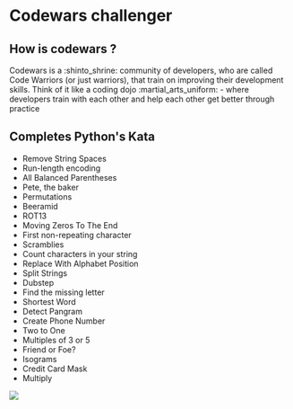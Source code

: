 # Codewars challenger 

## **How is codewars ?** 

 <p>
Codewars is a :shinto_shrine:	 community of developers, who are called Code Warriors (or just warriors), that train on improving their development skills. Think of it like a coding dojo :martial_arts_uniform:	- where developers train with each other and help each other get better through practice </p>

## **Completes Python's Kata** 


* Remove String Spaces
* Run-length encoding
* All Balanced Parentheses
* Pete, the baker
* Permutations
* Beeramid
* ROT13
* Moving Zeros To The End
* First non-repeating character
* Scramblies
* Count characters in your string
* Replace With Alphabet Position
* Split Strings
* Dubstep
* Find the missing letter
* Shortest Word
* Detect Pangram
* Create Phone Number
* Two to One
* Multiples of 3 or 5
* Friend or Foe?
* Isograms
* Credit Card Mask
* Multiply


![](https://www.codewars.com/users/ZeusPod/badges/large)
